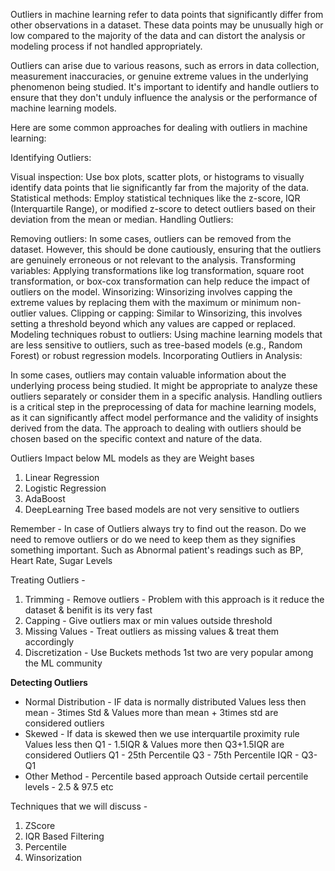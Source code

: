 Outliers in machine learning refer to data points that significantly differ from other observations in a dataset. These data points may be unusually high or low compared to the majority of the data and can distort the analysis or modeling process if not handled appropriately.

Outliers can arise due to various reasons, such as errors in data collection, measurement inaccuracies, or genuine extreme values in the underlying phenomenon being studied. It's important to identify and handle outliers to ensure that they don't unduly influence the analysis or the performance of machine learning models.

Here are some common approaches for dealing with outliers in machine learning:

Identifying Outliers:

Visual inspection: Use box plots, scatter plots, or histograms to visually identify data points that lie significantly far from the majority of the data.
Statistical methods: Employ statistical techniques like the z-score, IQR (Interquartile Range), or modified z-score to detect outliers based on their deviation from the mean or median.
Handling Outliers:

Removing outliers: In some cases, outliers can be removed from the dataset. However, this should be done cautiously, ensuring that the outliers are genuinely erroneous or not relevant to the analysis.
Transforming variables: Applying transformations like log transformation, square root transformation, or box-cox transformation can help reduce the impact of outliers on the model.
Winsorizing: Winsorizing involves capping the extreme values by replacing them with the maximum or minimum non-outlier values.
Clipping or capping: Similar to Winsorizing, this involves setting a threshold beyond which any values are capped or replaced.
Modeling techniques robust to outliers: Using machine learning models that are less sensitive to outliers, such as tree-based models (e.g., Random Forest) or robust regression models.
Incorporating Outliers in Analysis:

In some cases, outliers may contain valuable information about the underlying process being studied. It might be appropriate to analyze these outliers separately or consider them in a specific analysis.
Handling outliers is a critical step in the preprocessing of data for machine learning models, as it can significantly affect model performance and the validity of insights derived from the data. The approach to dealing with outliers should be chosen based on the specific context and nature of the data.

Outliers Impact below ML models as they are Weight bases
1) Linear Regression
2) Logistic Regression
3) AdaBoost
4) DeepLearning
Tree based models are not very sensitive to outliers

Remember - In case of Outliers always try to find out the reason. Do we need to remove outliers or do we need to keep them as they signifies something important. Such as Abnormal patient's readings such as BP, Heart Rate, Sugar Levels 

Treating Outliers - 
1) Trimming - Remove outliers - Problem with this approach is it reduce the dataset & benifit is its very fast
2) Capping  - Give outliers max or min values outside threshold 
3) Missing Values - Treat outliers as missing values & treat them accordingly
4) Discretization - Use Buckets methods
1st two are very popular among the ML community

**Detecting Outliers**
- Normal Distribution - IF data is normally distributed
Values less then mean - 3times Std & Values more than mean + 3times std are considered outliers
- Skewed - If data is skewed then we use interquartile proximity rule
Values less then Q1 - 1.5IQR & Values more then Q3+1.5IQR are considered Outliers 
Q1 - 25th Percentile
Q3 - 75th Percentile
IQR - Q3-Q1
- Other Method - Percentile based approach
Outside certail percentile levels - 2.5 & 97.5 etc

Techniques that we will discuss - 
1) ZScore
2) IQR Based Filtering
3) Percentile
4) Winsorization